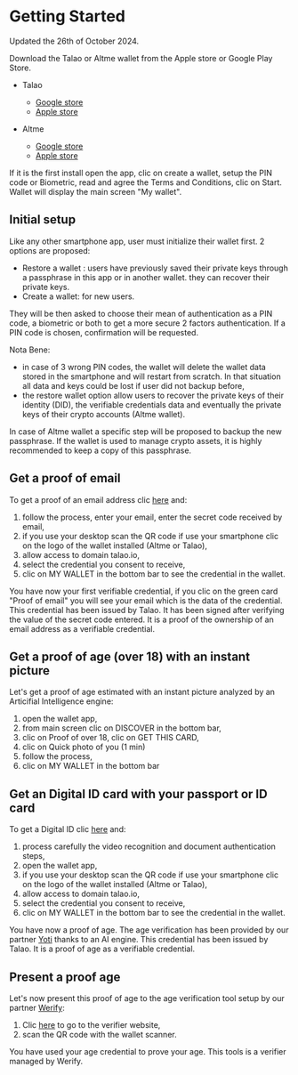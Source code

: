 # Getting Started

Updated the 26th of October 2024.

Download the Talao or Altme wallet from the Apple store or Google Play Store.

* Talao

  * [Google store](https://play.google.com/store/apps/details?id=co.talao.wallet&hl=fr)
  * [Apple store](https://apps.apple.com/fr/app/talao-wallet/id1582183266?platform=iphone)
* Altme

  * [Google store](https://play.google.com/store/apps/details?id=co.altme.alt.me.altme&hl=en-US&pli=1)
  * [Apple store](https://apps.apple.com/fr/app/altme-wallet/id1633216869)

If it is the first install open the app, clic on create a wallet, setup the PIN code or Biometric, read and agree the Terms and Conditions, clic on Start. Wallet will display the main screen "My wallet".

## Initial setup

Like any other smartphone app, user must initialize their wallet first. 2 options are proposed:

* Restore a wallet : users have previously saved their private keys through a passphrase in this app or in another wallet. they can recover their private keys.
* Create a wallet: for new users.

They will be then asked to choose their mean of authentication as a PIN code, a biometric or both to get a more secure 2 factors authentication. If a PIN code is chosen, confirmation will be requested.

Nota Bene:

* in case of 3 wrong PIN codes, the wallet will delete the wallet data stored in the smartphone and will restart from scratch. In that situation all data and keys could be lost if user did not backup before,
* the restore wallet option allow users to recover the private keys of their identity (DID), the verifiable credentials data and eventually the private keys of their crypto accounts (Altme wallet).

In case of Altme wallet a specific step will be proposed to backup the new passphrase. If the wallet is used to manage crypto assets, it is highly recommended to keep a copy of this passphrase.

## Get a proof of email

To get a proof of an email address clic [here](https://issuer.talao.co/emailpass?draft=11&format=ldp_vc) and:

1. follow the process, enter your email, enter the secret code received by email,
2. if you use your desktop scan the QR code if use your smartphone clic on the logo of the wallet installed (Altme or Talao),
3. allow access to domain talao.io,
4. select the credential you consent to receive,
5. clic on MY WALLET in the bottom bar to see the credential in the wallet.

You have now your first verifiable credential, if you clic on the green card "Proof of email" you will see your email which is the data of the credential. This credential has been issued by Talao. It has been signed after verifying the value of the secret code entered. It is a proof of the ownership of an email address as a verifiable credential.

## Get a proof of age (over 18) with an instant picture

Let's get a proof of age estimated with an instant picture analyzed by an Articifial Intelligence engine:

1. open the wallet app,
2. from main screen clic on DISCOVER in the bottom bar,
3. clic on Proof of over 18, clic on GET THIS CARD,
4. clic on Quick photo of you (1 min)
5. follow the process,
6. clic on MY WALLET in the bottom bar

## Get an Digital ID card with your passport or ID card

To get a Digital ID clic [here](https://talao.co/id360/oidc4vc?format=ldp_vc&draft=11&type=verifiableid) and:

1. process carefully the video recognition and document authentication steps,
2. open the wallet app,
3. if you use your desktop scan the QR code if use your smartphone clic on the logo of the wallet installed (Altme or Talao),
4. allow access to domain talao.io,
5. select the credential you consent to receive,
6. clic on MY WALLET in the bottom bar to see the credential in the wallet.

You have now a proof of age. The age verification has been provided by our partner [Yoti](https://www.yoti.com/business/age-verification/) thanks to an AI engine. This credential has been issued by Talao. It is a proof of age as a verifiable credential.

## Present a proof age

Let's now present this proof of age to the age verification tool setup by our partner [Werify](https://werify.eu/):

1. Clic [here](https://staging.werify.eu/#/werify_point_kiosk/attempt+ideology+glamorous+varsity+spelling) to go to the verifier website,
2. scan the QR code with the wallet scanner.

You have used your age credential to prove your age. This tools is a verifier managed by Werify.
